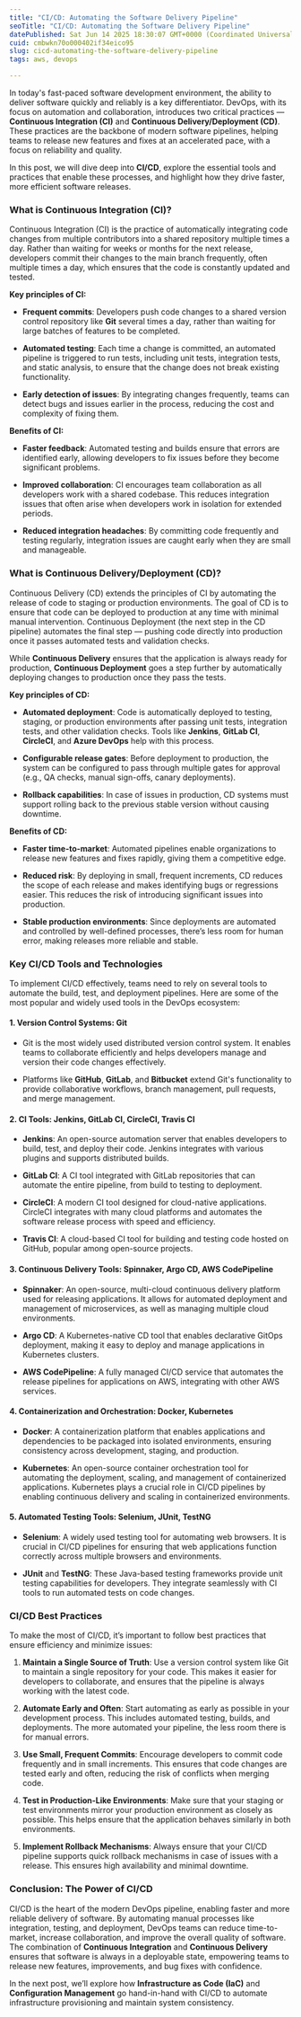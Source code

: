 ```yaml
---
title: "CI/CD: Automating the Software Delivery Pipeline"
seoTitle: "CI/CD: Automating the Software Delivery Pipeline"
datePublished: Sat Jun 14 2025 18:30:07 GMT+0000 (Coordinated Universal Time)
cuid: cmbwkn70o000402if34eico95
slug: cicd-automating-the-software-delivery-pipeline
tags: aws, devops

---
```


In today's fast-paced software development environment, the ability to deliver software quickly and reliably is a key differentiator. DevOps, with its focus on automation and collaboration, introduces two critical practices — **Continuous Integration (CI)** and **Continuous Delivery/Deployment (CD)**. These practices are the backbone of modern software pipelines, helping teams to release new features and fixes at an accelerated pace, with a focus on reliability and quality.

In this post, we will dive deep into **CI/CD**, explore the essential tools and practices that enable these processes, and highlight how they drive faster, more efficient software releases.

### **What is Continuous Integration (CI)?**

Continuous Integration (CI) is the practice of automatically integrating code changes from multiple contributors into a shared repository multiple times a day. Rather than waiting for weeks or months for the next release, developers commit their changes to the main branch frequently, often multiple times a day, which ensures that the code is constantly updated and tested.

**Key principles of CI:**

* **Frequent commits**: Developers push code changes to a shared version control repository like **Git** several times a day, rather than waiting for large batches of features to be completed.
    
* **Automated testing**: Each time a change is committed, an automated pipeline is triggered to run tests, including unit tests, integration tests, and static analysis, to ensure that the change does not break existing functionality.
    
* **Early detection of issues**: By integrating changes frequently, teams can detect bugs and issues earlier in the process, reducing the cost and complexity of fixing them.
    

**Benefits of CI:**

* **Faster feedback**: Automated testing and builds ensure that errors are identified early, allowing developers to fix issues before they become significant problems.
    
* **Improved collaboration**: CI encourages team collaboration as all developers work with a shared codebase. This reduces integration issues that often arise when developers work in isolation for extended periods.
    
* **Reduced integration headaches**: By committing code frequently and testing regularly, integration issues are caught early when they are small and manageable.
    

### **What is Continuous Delivery/Deployment (CD)?**

Continuous Delivery (CD) extends the principles of CI by automating the release of code to staging or production environments. The goal of CD is to ensure that code can be deployed to production at any time with minimal manual intervention. Continuous Deployment (the next step in the CD pipeline) automates the final step — pushing code directly into production once it passes automated tests and validation checks.

While **Continuous Delivery** ensures that the application is always ready for production, **Continuous Deployment** goes a step further by automatically deploying changes to production once they pass the tests.

**Key principles of CD:**

* **Automated deployment**: Code is automatically deployed to testing, staging, or production environments after passing unit tests, integration tests, and other validation checks. Tools like **Jenkins**, **GitLab CI**, **CircleCI**, and **Azure DevOps** help with this process.
    
* **Configurable release gates**: Before deployment to production, the system can be configured to pass through multiple gates for approval (e.g., QA checks, manual sign-offs, canary deployments).
    
* **Rollback capabilities**: In case of issues in production, CD systems must support rolling back to the previous stable version without causing downtime.
    

**Benefits of CD:**

* **Faster time-to-market**: Automated pipelines enable organizations to release new features and fixes rapidly, giving them a competitive edge.
    
* **Reduced risk**: By deploying in small, frequent increments, CD reduces the scope of each release and makes identifying bugs or regressions easier. This reduces the risk of introducing significant issues into production.
    
* **Stable production environments**: Since deployments are automated and controlled by well-defined processes, there’s less room for human error, making releases more reliable and stable.
    

### **Key CI/CD Tools and Technologies**

To implement CI/CD effectively, teams need to rely on several tools to automate the build, test, and deployment pipelines. Here are some of the most popular and widely used tools in the DevOps ecosystem:

#### **1\. Version Control Systems: Git**

* Git is the most widely used distributed version control system. It enables teams to collaborate efficiently and helps developers manage and version their code changes effectively.
    
* Platforms like **GitHub**, **GitLab**, and **Bitbucket** extend Git's functionality to provide collaborative workflows, branch management, pull requests, and merge management.
    

#### **2\. CI Tools: Jenkins, GitLab CI, CircleCI, Travis CI**

* **Jenkins**: An open-source automation server that enables developers to build, test, and deploy their code. Jenkins integrates with various plugins and supports distributed builds.
    
* **GitLab CI**: A CI tool integrated with GitLab repositories that can automate the entire pipeline, from build to testing to deployment.
    
* **CircleCI**: A modern CI tool designed for cloud-native applications. CircleCI integrates with many cloud platforms and automates the software release process with speed and efficiency.
    
* **Travis CI**: A cloud-based CI tool for building and testing code hosted on GitHub, popular among open-source projects.
    

#### **3\. Continuous Delivery Tools: Spinnaker, Argo CD, AWS CodePipeline**

* **Spinnaker**: An open-source, multi-cloud continuous delivery platform used for releasing applications. It allows for automated deployment and management of microservices, as well as managing multiple cloud environments.
    
* **Argo CD**: A Kubernetes-native CD tool that enables declarative GitOps deployment, making it easy to deploy and manage applications in Kubernetes clusters.
    
* **AWS CodePipeline**: A fully managed CI/CD service that automates the release pipelines for applications on AWS, integrating with other AWS services.
    

#### **4\. Containerization and Orchestration: Docker, Kubernetes**

* **Docker**: A containerization platform that enables applications and dependencies to be packaged into isolated environments, ensuring consistency across development, staging, and production.
    
* **Kubernetes**: An open-source container orchestration tool for automating the deployment, scaling, and management of containerized applications. Kubernetes plays a crucial role in CI/CD pipelines by enabling continuous delivery and scaling in containerized environments.
    

#### **5\. Automated Testing Tools: Selenium, JUnit, TestNG**

* **Selenium**: A widely used testing tool for automating web browsers. It is crucial in CI/CD pipelines for ensuring that web applications function correctly across multiple browsers and environments.
    
* **JUnit** and **TestNG**: These Java-based testing frameworks provide unit testing capabilities for developers. They integrate seamlessly with CI tools to run automated tests on code changes.
    

### **CI/CD Best Practices**

To make the most of CI/CD, it’s important to follow best practices that ensure efficiency and minimize issues:

1. **Maintain a Single Source of Truth**: Use a version control system like Git to maintain a single repository for your code. This makes it easier for developers to collaborate, and ensures that the pipeline is always working with the latest code.
    
2. **Automate Early and Often**: Start automating as early as possible in your development process. This includes automated testing, builds, and deployments. The more automated your pipeline, the less room there is for manual errors.
    
3. **Use Small, Frequent Commits**: Encourage developers to commit code frequently and in small increments. This ensures that code changes are tested early and often, reducing the risk of conflicts when merging code.
    
4. **Test in Production-Like Environments**: Make sure that your staging or test environments mirror your production environment as closely as possible. This helps ensure that the application behaves similarly in both environments.
    
5. **Implement Rollback Mechanisms**: Always ensure that your CI/CD pipeline supports quick rollback mechanisms in case of issues with a release. This ensures high availability and minimal downtime.
    

### **Conclusion: The Power of CI/CD**

CI/CD is the heart of the modern DevOps pipeline, enabling faster and more reliable delivery of software. By automating manual processes like integration, testing, and deployment, DevOps teams can reduce time-to-market, increase collaboration, and improve the overall quality of software. The combination of **Continuous Integration** and **Continuous Delivery** ensures that software is always in a deployable state, empowering teams to release new features, improvements, and bug fixes with confidence.

In the next post, we’ll explore how **Infrastructure as Code (IaC)** and **Configuration Management** go hand-in-hand with CI/CD to automate infrastructure provisioning and maintain system consistency.